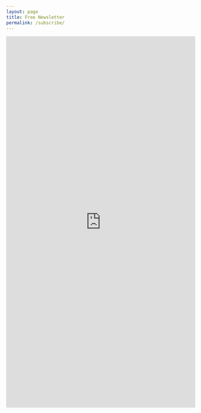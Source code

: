 ```yaml
---
layout: page
title: Free Newsletter
permalink: /subscribe/
---
```


<iframe src="https://signup.e2ma.net/signup/1912508/1909931/" width="510" height="1000" frameborder="0"></iframe>
